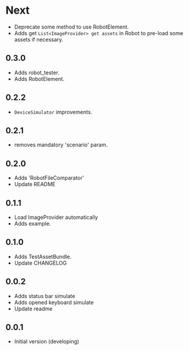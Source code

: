 # Next

* Deprecate some method to use RobotElement.
* Adds get `List<ImageProvider> get assets` in Robot to pre-load some assets if necessary.

## 0.3.0

* Adds robot_tester.
* Adds RobotElement.

## 0.2.2

* `DeviceSimulator` improvements.

## 0.2.1

* removes mandatory 'scenario' param.

## 0.2.0

* Adds 'RobotFileComparator'
* Update README

## 0.1.1

* Load ImageProvider automatically
* Adds example.

## 0.1.0

* Adds TestAssetBundle.
* Update CHANGELOG

## 0.0.2

* Adds status bar simulate
* Adds opened keyboard simulate
* Update readme

## 0.0.1

* Initial version (developing)
